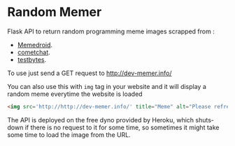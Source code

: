 # Random Memer

Flask API to return random programming meme images scrapped from :
 - [Memedroid](https://www.memedroid.com/memes/tag/programming).
 - [cometchat](https://www.cometchat.com/blog/programming-memes-for-developers).
 - [testbytes](https://www.testbytes.net/blog/programming-memes/).

To use just send a GET request to http://dev-memer.info/

You can also use this with `img` tag in your website and it will display a random meme everytime the website is loaded

```html
<img src='http://http://dev-memer.info/' title="Meme" alt="Please refresh the page if the meme doesn't show up.">
```

The API is deployed on the free dyno provided by Heroku, which shuts-down if there is no request to it for some time, so sometimes it might take some time to load the image from the URL.
    
